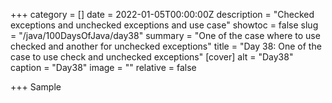 +++
category = []
date = 2022-01-05T00:00:00Z
description = "Checked exceptions and unchecked exceptions and use case"
showtoc = false
slug = "/java/100DaysOfJava/day38"
summary = "One of the case where to use checked and another for unchecked exceptions"
title = "Day 38: One of the case to use check and unchecked exceptions"
[cover]
alt = "Day38"
caption = "Day38"
image = ""
relative = false

+++
Sample